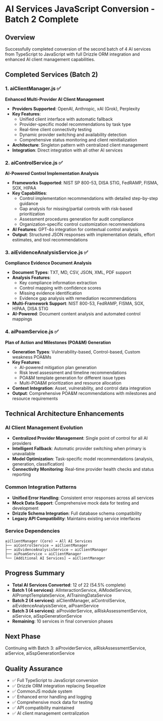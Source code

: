 # AI Services JavaScript Conversion - Batch 2 Complete

## Overview
Successfully completed conversion of the second batch of 4 AI services from TypeScript to JavaScript with full Drizzle ORM integration and enhanced AI client management capabilities.

## Completed Services (Batch 2)

### 1. aiClientManager.js ✅
**Enhanced Multi-Provider AI Client Management**
- **Providers Supported**: OpenAI, Anthropic, xAI (Grok), Perplexity
- **Key Features**:
  - Unified client interface with automatic fallback
  - Provider-specific model recommendations by task type
  - Real-time client connectivity testing
  - Dynamic provider switching and availability detection
  - Comprehensive status monitoring and client reinitialization
- **Architecture**: Singleton pattern with centralized client management
- **Integration**: Direct integration with all other AI services

### 2. aiControlService.js ✅
**AI-Powered Control Implementation Analysis**
- **Frameworks Supported**: NIST SP 800-53, DISA STIG, FedRAMP, FISMA, SOX, HIPAA
- **Key Capabilities**:
  - Control implementation recommendations with detailed step-by-step guidance
  - Gap analysis for missing/partial controls with risk-based prioritization
  - Assessment procedures generation for audit compliance
  - Organization-specific control customization recommendations
- **AI Features**: GPT-4o integration for contextual control analysis
- **Output**: Structured JSON responses with implementation details, effort estimates, and tool recommendations

### 3. aiEvidenceAnalysisService.js ✅
**Compliance Evidence Document Analysis**
- **Document Types**: TXT, MD, CSV, JSON, XML, PDF support
- **Analysis Features**:
  - Key compliance information extraction
  - Control mapping with confidence scores
  - Missing evidence identification
  - Evidence gap analysis with remediation recommendations
- **Multi-Framework Support**: NIST 800-53, FedRAMP, FISMA, SOX, HIPAA, DISA STIG
- **AI-Powered**: Document content analysis and automated control mappings

### 4. aiPoamService.js ✅
**Plan of Action and Milestones (POA&M) Generation**
- **Generation Types**: Vulnerability-based, Control-based, Custom weakness POA&Ms
- **Key Features**:
  - AI-powered mitigation plan generation
  - Risk level assessment and timeline recommendations
  - POA&M template generation for different issue types
  - Multi-POA&M prioritization and resource allocation
- **Context Integration**: Asset, vulnerability, and control data integration
- **Output**: Comprehensive POA&M recommendations with milestones and resource requirements

## Technical Architecture Enhancements

### AI Client Management Evolution
- **Centralized Provider Management**: Single point of control for all AI providers
- **Intelligent Fallback**: Automatic provider switching when primary is unavailable
- **Model Optimization**: Task-specific model recommendations (analysis, generation, classification)
- **Connectivity Monitoring**: Real-time provider health checks and status reporting

### Common Integration Patterns
- **Unified Error Handling**: Consistent error responses across all services
- **Mock Data Support**: Comprehensive mock data for testing and development
- **Drizzle Schema Integration**: Full database schema compatibility
- **Legacy API Compatibility**: Maintains existing service interfaces

### Service Dependencies
```
aiClientManager (Core) → All AI Services
├── aiControlService → aiClientManager
├── aiEvidenceAnalysisService → aiClientManager  
├── aiPoamService → aiClientManager
└── [Additional AI Services] → aiClientManager
```

## Progress Summary
- **Total AI Services Converted**: 12 of 22 (54.5% complete)
- **Batch 1 (4 services)**: AIInteractionService, AIModelService, AIPromptTemplateService, AITrainingDataService
- **Batch 2 (4 services)**: aiClientManager, aiControlService, aiEvidenceAnalysisService, aiPoamService
- **Batch 3 (4 services)**: aiProviderService, aiRiskAssessmentService, aiService, aiSspGenerationService
- **Remaining**: 10 services in final conversion phases

## Next Phase
Continuing with Batch 3: aiProviderService, aiRiskAssessmentService, aiService, aiSspGenerationService

## Quality Assurance
- ✅ Full TypeScript to JavaScript conversion
- ✅ Drizzle ORM integration replacing Sequelize
- ✅ CommonJS module system
- ✅ Enhanced error handling and logging
- ✅ Comprehensive mock data for testing
- ✅ API compatibility maintained
- ✅ AI client management centralization